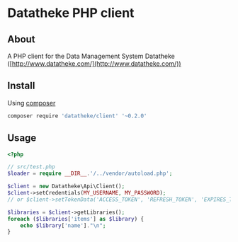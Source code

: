 Datatheke PHP client
====================

About
-----
A PHP client for the Data Management System Datatheke ([http://www.datatheke.com/](http://www.datatheke.com/))

Install
-------
Using [composer](https://getcomposer.org/)
```sh
composer require 'datatheke/client' '~0.2.0'
```

Usage
-----
```php
<?php

// src/test.php
$loader = require __DIR__.'/../vendor/autoload.php';

$client = new Datatheke\Api\Client();
$client->setCredentials(MY_USERNAME, MY_PASSWORD);
// or $client->setTokenData('ACCESS_TOKEN', 'REFRESH_TOKEN', 'EXPIRES_TIMESTAMP');

$libraries = $client->getLibraries();
foreach ($libraries['items'] as $library) {
    echo $library['name']."\n";
}
```